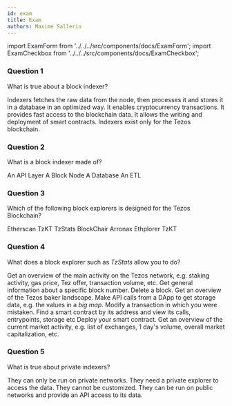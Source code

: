 ```yaml
---
id: exam
title: Exam
authors: Maxime Sallerin
---
```


import ExamForm from '../../../src/components/docs/ExamForm';
import ExamCheckbox from '../../../src/components/docs/ExamCheckbox';

<ExamForm moduleName="Explorer">

### Question 1

What is true about a block indexer?

<ExamCheckbox name="01" isCorrect="true">Indexers fetches the raw data from the node, then processes it and stores it in a database in an optimized way.</ExamCheckbox>
<ExamCheckbox name="02" isCorrect="false">It enables cryptocurrency transactions.</ExamCheckbox>
<ExamCheckbox name="03" isCorrect="true">It provides fast access to the blockchain data.</ExamCheckbox>
<ExamCheckbox name="04" isCorrect="false">It allows the writing and deployment of smart contracts.</ExamCheckbox>
<ExamCheckbox name="05" isCorrect="false">Indexers exist only for the Tezos blockchain.</ExamCheckbox>

### Question 2

What is a block indexer made of?

<ExamCheckbox name="10" isCorrect="true">An API Layer</ExamCheckbox>
<ExamCheckbox name="11" isCorrect="false">A Block Node</ExamCheckbox>
<ExamCheckbox name="12" isCorrect="true">A Database</ExamCheckbox>
<ExamCheckbox name="13" isCorrect="true">An ETL</ExamCheckbox>

### Question 3

Which of the following block explorers is designed for the Tezos Blockchain?

<ExamCheckbox name="20" isCorrect="false">Etherscan</ExamCheckbox>
<ExamCheckbox name="21" isCorrect="true">TzKT</ExamCheckbox>
<ExamCheckbox name="22" isCorrect="true">TzStats</ExamCheckbox>
<ExamCheckbox name="23" isCorrect="false">BlockChair</ExamCheckbox>
<ExamCheckbox name="24" isCorrect="true">Arronax</ExamCheckbox>
<ExamCheckbox name="25" isCorrect="false">Ethplorer</ExamCheckbox>
<ExamCheckbox name="26" isCorrect="true">TzKT</ExamCheckbox>

### Question 4

What does a block explorer such as _TzStats_ allow you to do?

<ExamCheckbox name="30" isCorrect="true">Get an overview of the main activity on the Tezos network, e.g. staking activity, gas price, Tez offer, transaction volume, etc.</ExamCheckbox>
<ExamCheckbox name="31" isCorrect="true">Get general information about a specific block number.</ExamCheckbox>
<ExamCheckbox name="32" isCorrect="false">Delete a block.</ExamCheckbox>
<ExamCheckbox name="33" isCorrect="true">Get an overview of the Tezos baker landscape.</ExamCheckbox>
<ExamCheckbox name="34" isCorrect="true">Make API calls from a DApp to get storage data, e.g. the values in a _big map_.</ExamCheckbox>
<ExamCheckbox name="35" isCorrect="false">Modify a transaction in which you were mistaken.</ExamCheckbox>
<ExamCheckbox name="36" isCorrect="true">Find a smart contract by its address and view its calls, entrypoints, storage etc</ExamCheckbox>
<ExamCheckbox name="37" isCorrect="false">Deploy your smart contract.</ExamCheckbox>
<ExamCheckbox name="38" isCorrect="true">Get an overview of the current market activity, e.g. list of exchanges, 1 day's volume, overall market capitalization, etc.</ExamCheckbox>

### Question 5

What is true about private indexers?

<ExamCheckbox name="40" isCorrect="false">They can only be run on private networks.</ExamCheckbox>
<ExamCheckbox name="41" isCorrect="false">They need a private explorer to access the data.</ExamCheckbox>
<ExamCheckbox name="42" isCorrect="false">They cannot be customized.</ExamCheckbox>
<ExamCheckbox name="43" isCorrect="true">They can be run on public networks and provide an API access to its data.</ExamCheckbox>

</ExamForm>